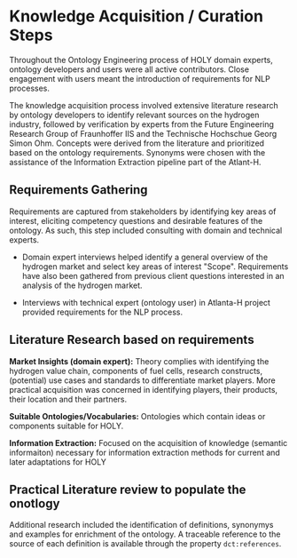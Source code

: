 # Knowledge Acquisition / Curation Steps

Throughout the Ontology Engineering process of HOLY domain experts, ontology developers and users were all active contributors. Close engagement with users meant the introduction of requirements for NLP processes. 

The knowledge acquisition process involved extensive literature research by ontology developers to identify relevant sources on the hydrogen industry, followed by verification by experts from the Future Engineering Research Group of Fraunhoffer IIS and the Technische Hochschue Georg Simon Ohm. Concepts were derived from the literature and prioritized based on the ontology requirements. Synonyms were chosen with the assistance of the Information Extraction pipeline part of the Atlant-H.

## Requirements Gathering

Requirements are captured from stakeholders by identifying key areas of interest, eliciting competency questions and desirable features of the ontology. As such, this step included consulting with domain and technical experts.

* Domain expert interviews helped identify a general overview of the hydrogen market and select key areas of interest "Scope". Requirements have also been gathered from previous client questions interested in an analysis of the hydrogen market. 

* Interviews with technical expert (ontology user) in Atlanta-H project provided requirements for the NLP process.

## Literature Research based on requirements

**Market Insights (domain expert):** Theory complies with identifying the hydrogen value chain, components of fuel cells, research constructs, (potential) use cases and standards to differentiate market players. More practical acquisition was concerned in identifying players, their products, their location and their partners.

**Suitable Ontologies/Vocabularies:** Ontologies which contain ideas or components suitable for HOLY. 

**Information Extraction:** Focused on the acquisition of knowledge (semantic informaiton) necessary for information extraction methods for current and later adaptations for HOLY 

## Practical Literature review to populate the onotlogy
Additional research included the identification of definitions, synonymys and examples for enrichment of the ontology. A traceable reference to the source of each definition is available through the property `dct:references`.




